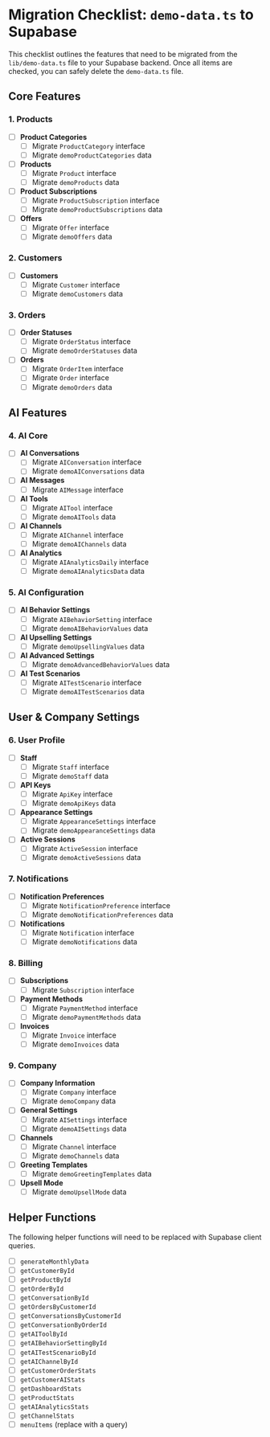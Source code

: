 # Migration Checklist: `demo-data.ts` to Supabase

This checklist outlines the features that need to be migrated from the `lib/demo-data.ts` file to your Supabase backend. Once all items are checked, you can safely delete the `demo-data.ts` file.

## Core Features

### 1. Products

- [ ] **Product Categories**
  - [ ] Migrate `ProductCategory` interface
  - [ ] Migrate `demoProductCategories` data
- [ ] **Products**
  - [ ] Migrate `Product` interface
  - [ ] Migrate `demoProducts` data
- [ ] **Product Subscriptions**
  - [ ] Migrate `ProductSubscription` interface
  - [ ] Migrate `demoProductSubscriptions` data
- [ ] **Offers**
  - [ ] Migrate `Offer` interface
  - [ ] Migrate `demoOffers` data

### 2. Customers

- [ ] **Customers**
  - [ ] Migrate `Customer` interface
  - [ ] Migrate `demoCustomers` data

### 3. Orders

- [ ] **Order Statuses**
  - [ ] Migrate `OrderStatus` interface
  - [ ] Migrate `demoOrderStatuses` data
- [ ] **Orders**
  - [ ] Migrate `OrderItem` interface
  - [ ] Migrate `Order` interface
  - [ ] Migrate `demoOrders` data

## AI Features

### 4. AI Core

- [ ] **AI Conversations**
  - [ ] Migrate `AIConversation` interface
  - [ ] Migrate `demoAIConversations` data
- [ ] **AI Messages**
  - [ ] Migrate `AIMessage` interface
- [ ] **AI Tools**
  - [ ] Migrate `AITool` interface
  - [ ] Migrate `demoAITools` data
- [ ] **AI Channels**
  - [ ] Migrate `AIChannel` interface
  - [ ] Migrate `demoAIChannels` data
- [ ] **AI Analytics**
  - [ ] Migrate `AIAnalyticsDaily` interface
  - [ ] Migrate `demoAIAnalyticsData` data

### 5. AI Configuration

- [ ] **AI Behavior Settings**
  - [ ] Migrate `AIBehaviorSetting` interface
  - [ ] Migrate `demoAIBehaviorValues` data
- [ ] **AI Upselling Settings**
  - [ ] Migrate `demoUpsellingValues` data
- [ ] **AI Advanced Settings**
  - [ ] Migrate `demoAdvancedBehaviorValues` data
- [ ] **AI Test Scenarios**
  - [ ] Migrate `AITestScenario` interface
  - [ ] Migrate `demoAITestScenarios` data

## User & Company Settings

### 6. User Profile

- [ ] **Staff**
  - [ ] Migrate `Staff` interface
  - [ ] Migrate `demoStaff` data
- [ ] **API Keys**
  - [ ] Migrate `ApiKey` interface
  - [ ] Migrate `demoApiKeys` data
- [ ] **Appearance Settings**
  - [ ] Migrate `AppearanceSettings` interface
  - [ ] Migrate `demoAppearanceSettings` data
- [ ] **Active Sessions**
  - [ ] Migrate `ActiveSession` interface
  - [ ] Migrate `demoActiveSessions` data

### 7. Notifications

- [ ] **Notification Preferences**
  - [ ] Migrate `NotificationPreference` interface
  - [ ] Migrate `demoNotificationPreferences` data
- [ ] **Notifications**
  - [ ] Migrate `Notification` interface
  - [ ] Migrate `demoNotifications` data

### 8. Billing

- [ ] **Subscriptions**
  - [ ] Migrate `Subscription` interface
- [ ] **Payment Methods**
  - [ ] Migrate `PaymentMethod` interface
  - [ ] Migrate `demoPaymentMethods` data
- [ ] **Invoices**
  - [ ] Migrate `Invoice` interface
  - [ ] Migrate `demoInvoices` data

### 9. Company

- [ ] **Company Information**
  - [ ] Migrate `Company` interface
  - [ ] Migrate `demoCompany` data
- [ ] **General Settings**
  - [ ] Migrate `AISettings` interface
  - [ ] Migrate `demoAISettings` data
- [ ] **Channels**
  - [ ] Migrate `Channel` interface
  - [ ] Migrate `demoChannels` data
- [ ] **Greeting Templates**
  - [ ] Migrate `demoGreetingTemplates` data
- [ ] **Upsell Mode**
  - [ ] Migrate `demoUpsellMode` data

## Helper Functions

The following helper functions will need to be replaced with Supabase client queries.

- [ ] `generateMonthlyData`
- [ ] `getCustomerById`
- [ ] `getProductById`
- [ ] `getOrderById`
- [ ] `getConversationById`
- [ ] `getOrdersByCustomerId`
- [ ] `getConversationsByCustomerId`
- [ ] `getConversationByOrderId`
- [ ] `getAIToolById`
- [ ] `getAIBehaviorSettingById`
- [ ] `getAITestScenarioById`
- [ ] `getAIChannelById`
- [ ] `getCustomerOrderStats`
- [ ] `getCustomerAIStats`
- [ ] `getDashboardStats`
- [ ] `getProductStats`
- [ ] `getAIAnalyticsStats`
- [ ] `getChannelStats`
- [ ] `menuItems` (replace with a query)

